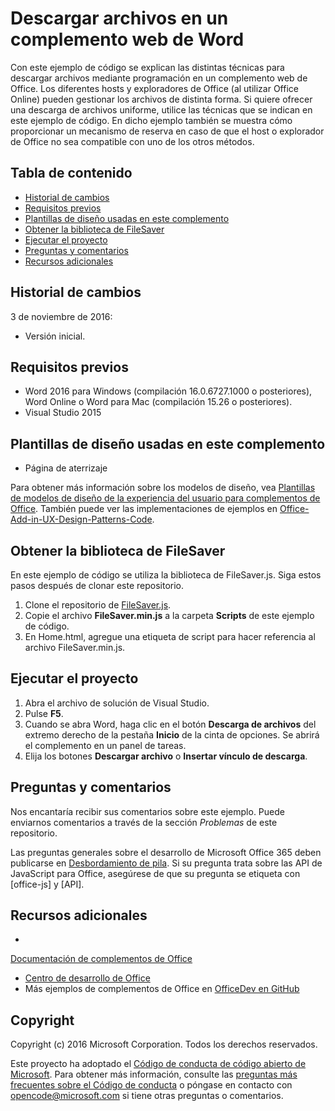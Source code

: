 # <a name="download-files-in-a-word-web-add-in"></a>Descargar archivos en un complemento web de Word

Con este ejemplo de código se explican las distintas técnicas para descargar archivos mediante programación en un complemento web de Office. Los diferentes hosts y exploradores de Office (al utilizar Office Online) pueden gestionar los archivos de distinta forma. Si quiere ofrecer una descarga de archivos uniforme, utilice las técnicas que se indican en este ejemplo de código. En dicho ejemplo también se muestra cómo proporcionar un mecanismo de reserva en caso de que el host o explorador de Office no sea compatible con uno de los otros métodos. 

## <a name="table-of-contents"></a>Tabla de contenido
* [Historial de cambios](#change-history)
* [Requisitos previos](#prerequisites)
* [Plantillas de diseño usadas en este complemento](#design-templates-used-in-this-add-in)
* [Obtener la biblioteca de FileSaver](#get-the-filesaver-library)
* [Ejecutar el proyecto](#run-the-project)
* [Preguntas y comentarios](#questions-and-comments)
* [Recursos adicionales](#additional-resources)

## <a name="change-history"></a>Historial de cambios

3 de noviembre de 2016:

* Versión inicial.

## <a name="prerequisites"></a>Requisitos previos

* Word 2016 para Windows (compilación 16.0.6727.1000 o posteriores), Word Online o Word para Mac (compilación 15.26 o posteriores).
* Visual Studio 2015 

## <a name="design-templates-used-in-this-add-in"></a>Plantillas de diseño usadas en este complemento

- Página de aterrizaje

Para obtener más información sobre los modelos de diseño, vea [Plantillas de modelos de diseño de la experiencia del usuario para complementos de Office](https://dev.office.com/docs/add-ins/design/ux-design-patterns). También puede ver las implementaciones de ejemplos en [Office-Add-in-UX-Design-Patterns-Code](https://github.com/OfficeDev/Office-Add-in-UX-Design-Patterns-Code).

## <a name="get-the-filesaver-library"></a>Obtener la biblioteca de FileSaver 

En este ejemplo de código se utiliza la biblioteca de FileSaver.js. Siga estos pasos después de clonar este repositorio. 

1. Clone el repositorio de [FileSaver.js](https://github.com/eligrey/FileSaver.js/).
2. Copie el archivo **FileSaver.min.js** a la carpeta **Scripts** de este ejemplo de código.
3. En Home.html, agregue una etiqueta de script para hacer referencia al archivo FileSaver.min.js.
 

## <a name="run-the-project"></a>Ejecutar el proyecto

1. Abra el archivo de solución de Visual Studio. 
2. Pulse **F5**. 
3. Cuando se abra Word, haga clic en el botón **Descarga de archivos** del extremo derecho de la pestaña **Inicio** de la cinta de opciones. Se abrirá el complemento en un panel de tareas.
4. Elija los botones **Descargar archivo** o **Insertar vínculo de descarga**.

## <a name="questions-and-comments"></a>Preguntas y comentarios

Nos encantaría recibir sus comentarios sobre este ejemplo. Puede enviarnos comentarios a través de la sección *Problemas* de este repositorio.

Las preguntas generales sobre el desarrollo de Microsoft Office 365 deben publicarse en [Desbordamiento de pila](http://stackoverflow.com/questions/tagged/office-js+API). Si su pregunta trata sobre las API de JavaScript para Office, asegúrese de que su pregunta se etiqueta con [office-js] y [API].

## <a name="additional-resources"></a>Recursos adicionales

* 
  [Documentación de complementos de Office](https://dev.office.com/docs/add-ins/overview/office-add-ins)
* [Centro de desarrollo de Office](http://dev.office.com/)
* Más ejemplos de complementos de Office en [OfficeDev en GitHub](https://github.com/officedev)

## <a name="copyright"></a>Copyright
Copyright (c) 2016 Microsoft Corporation. Todos los derechos reservados.



Este proyecto ha adoptado el [Código de conducta de código abierto de Microsoft](https://opensource.microsoft.com/codeofconduct/). Para obtener más información, consulte las [preguntas más frecuentes sobre el Código de conducta](https://opensource.microsoft.com/codeofconduct/faq/) o póngase en contacto con [opencode@microsoft.com](mailto:opencode@microsoft.com) si tiene otras preguntas o comentarios.

